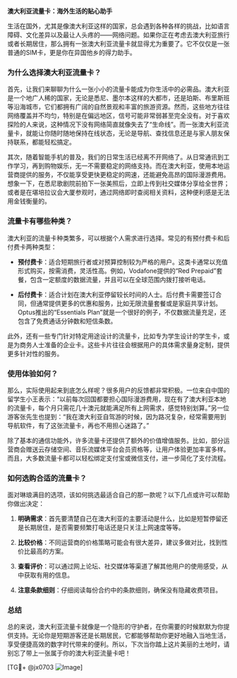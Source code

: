 **澳大利亚流量卡：海外生活的贴心助手**

生活在国外，尤其是像澳大利亚这样的国家，总会遇到各种各样的挑战，比如语言障碍、文化差异以及最让人头疼的——网络问题。如果你正在考虑去澳大利亚旅行或者长期居住，那么拥有一张澳大利亚流量卡就显得尤为重要了。它不仅仅是一张普通的SIM卡，更是你在异国他乡的得力助手。

### 为什么选择澳大利亚流量卡？

首先，让我们来聊聊为什么一张小小的流量卡能成为你生活中的必需品。澳大利亚是一个地广人稀的国家，无论是悉尼、墨尔本这样的大都市，还是珀斯、布里斯班等沿海城市，它们都拥有广阔的自然景观和丰富的旅游资源。然而，这些地方往往网络覆盖并不均匀，特别是在偏远地区，信号可能非常弱甚至完全没有。对于喜欢探险的人来说，这种情况下没有网络简直就像失去了“生命线”。而一张澳大利亚流量卡，就能让你随时随地保持在线状态，无论是导航、查找信息还是与家人朋友保持联系，都能轻松搞定。

其次，随着智能手机的普及，我们的日常生活已经离不开网络了。从日常通讯到工作学习，再到购物娱乐，无一不需要稳定的网络支持。而在澳大利亚，使用本地运营商提供的服务，不仅能享受更快更稳定的网速，还能避免高昂的国际漫游费用。想象一下，在悉尼歌剧院前拍下一张美照后，立即上传到社交媒体分享给全世界；或者是在堪培拉议会大厦参观时，通过网络即时查阅相关资料，这种便利感是无法用金钱衡量的。

### 流量卡有哪些种类？

澳大利亚的流量卡种类繁多，可以根据个人需求进行选择。常见的有预付费卡和后付费卡两种类型：

- **预付费卡**：适合短期旅行者或对预算控制较为严格的用户。这类卡通常以充值形式购买，按需消费，灵活性高。例如，Vodafone提供的“Red Prepaid”套餐，包含一定额度的数据流量，并且可以在全球范围内拨打接听电话。
  
- **后付费卡**：适合计划在澳大利亚停留较长时间的人士。后付费卡需要签订合同，但通常提供更多的优惠和服务，比如无限流量套餐或是家庭共享计划。Optus推出的“Essentials Plan”就是一个很好的例子，不仅数据流量充足，还包含了免费通话分钟数和短信条数。

此外，还有一些专门针对特定用途设计的流量卡，比如专为学生设计的学生卡，或是为商务人士准备的企业卡。这些卡片往往会根据用户的具体需求量身定制，提供更多针对性的服务。

### 使用体验如何？

那么，实际使用起来到底怎么样呢？很多用户的反馈都非常积极。一位来自中国的留学生小王表示：“以前每次回国都要担心国际漫游费用，现在有了澳大利亚本地的流量卡，每个月只需花几十澳元就能满足所有上网需求，感觉特别划算。”另一位游客张先生也提到：“我在澳大利亚自驾游的时候，因为路况复杂，经常需要用到导航软件，有了这张流量卡，再也不用担心迷路了。”

除了基本的通信功能外，许多流量卡还提供了额外的价值增值服务。比如，部分运营商会赠送云存储空间、音乐流媒体平台会员资格等，让用户体验更加丰富多样。而且，大多数流量卡都可以轻松绑定支付宝或微信支付，进一步简化了支付流程。

### 如何选购合适的流量卡？

面对琳琅满目的选项，该如何挑选最适合自己的那一款呢？以下几点或许可以帮助你做出决定：

1. **明确需求**：首先要清楚自己在澳大利亚的主要活动是什么，比如是短暂停留还是长期居住，是否需要频繁打电话还是只关注上网速度等等。
   
2. **比较价格**：不同运营商的价格策略可能会有很大差异，建议多做对比，找到性价比最高的方案。
   
3. **查看评价**：可以通过网上论坛、社交媒体等渠道了解其他用户的使用感受，从中获取有用的信息。
   
4. **注意条款细则**：仔细阅读每份合约中的条款细则，确保没有隐藏收费项目。

### 总结

总的来说，澳大利亚流量卡就像是一个隐形的守护者，在你需要的时候默默为你提供支持。无论你是短期游客还是长期居民，它都能够帮助你更好地融入当地生活，享受便捷高效的数字时代带来的便利。所以，下次当你踏上这片美丽的土地时，请别忘了带上一张属于你的澳大利亚流量卡吧！

[TG💪+ @jx0703 ![Image](https://github.com/user-attachments/assets/dbca1d08-cadb-493c-b0ec-ad6f7a83f270)]